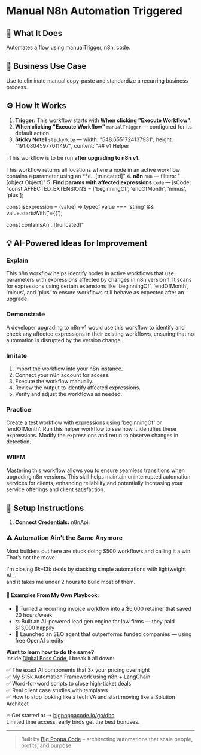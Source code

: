 # Manual N8n Automation Triggered
  ## 🚀 What It Does
  Automates a flow using manualTrigger, n8n, code.
  
  ## 💼 Business Use Case
  Use to eliminate manual copy-paste and standardize a recurring business process.
  
  ## ⚙️ How It Works
  1. **Trigger:** This workflow starts with **When clicking "Execute Workflow"**.
  2. **When clicking "Execute Workflow"** `manualTrigger` — configured for its default action.
3. **Sticky Note1** `stickyNote` — width: "548.6551724137931", height: "191.08045977011497", content: "## v1 Helper

ℹ️ This workflow is to be run **after upgrading to n8n v1**.

This workflow returns all locations where a node in an active workflow contains a parameter using an **e…[truncated]"
4. **n8n** `n8n` — filters: "[object Object]"
5. **Find params with affected expressions** `code` — jsCode: "const AFFECTED_EXTENSIONS = ['beginningOf', 'endOfMonth', 'minus', 'plus'];

const isExpression = (value) => typeof value === 'string' && value.startsWith('={{');

const containsAn…[truncated]"
  
  ## 💡 AI-Powered Ideas for Improvement
  ### Explain
This n8n workflow helps identify nodes in active workflows that use parameters with expressions affected by changes in n8n version 1. It scans for expressions using certain extensions like 'beginningOf', 'endOfMonth', 'minus', and 'plus' to ensure workflows still behave as expected after an upgrade.

### Demonstrate
A developer upgrading to n8n v1 would use this workflow to identify and check any affected expressions in their existing workflows, ensuring that no automation is disrupted by the version change.

### Imitate
1. Import the workflow into your n8n instance.
2. Connect your n8n account for access.
3. Execute the workflow manually.
4. Review the output to identify affected expressions.
5. Verify and adjust the workflows as needed.

### Practice
Create a test workflow with expressions using 'beginningOf' or 'endOfMonth'. Run this helper workflow to see how it identifies these expressions. Modify the expressions and rerun to observe changes in detection.

### WIIFM
Mastering this workflow allows you to ensure seamless transitions when upgrading n8n versions. This skill helps maintain uninterrupted automation services for clients, enhancing reliability and potentially increasing your service offerings and client satisfaction.
  
  ## 🔧 Setup Instructions
  1. **Connect Credentials:** n8nApi.
  
### ⚠️ Automation Ain’t the Same Anymore

Most builders out here are stuck doing $500 workflows and calling it a win.  
That’s not the move.  

I'm closing $6k–$13k deals by stacking simple automations with lightweight AI...  
and it takes me under 2 hours to build most of them.

#### 🧠 Examples From My Own Playbook:
- 🔁 Turned a recurring invoice workflow into a $6,000 retainer that saved 20 hours/week  
- ⚖️ Built an AI-powered lead gen engine for law firms — they paid $13,000 happily  
- 🚀 Launched an SEO agent that outperforms funded companies — using free OpenAI credits  

**Want to learn how to do the same?**  
Inside [Digital Boss Code](https://bigpoppacode.io/go/dbc), I break it all down:

✅ The exact AI components that 3x your pricing overnight  
✅ My $15k Automation Framework using n8n + LangChain  
✅ Word-for-word scripts to close high-ticket deals  
✅ Real client case studies with templates  
✅ How to stop looking like a tech VA and start moving like a Solution Architect  

🔥 Get started at → [bigpoppacode.io/go/dbc](https://bigpoppacode.io/go/dbc)  
Limited time access, early birds get the best bonuses.

---
> Built by [Big Poppa Code](https://bigpoppacode.io) – architecting automations that scale people, profits, and purpose.
  